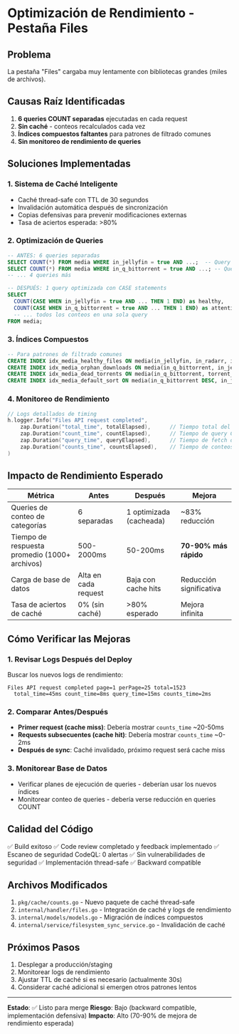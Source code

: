# Optimización de Rendimiento - Pestaña Files

## Problema
La pestaña "Files" cargaba muy lentamente con bibliotecas grandes (miles de archivos).

## Causas Raíz Identificadas
1. **6 queries COUNT separadas** ejecutadas en cada request
2. **Sin caché** - conteos recalculados cada vez
3. **Índices compuestos faltantes** para patrones de filtrado comunes
4. **Sin monitoreo de rendimiento de queries**

## Soluciones Implementadas

### 1. Sistema de Caché Inteligente
- Caché thread-safe con TTL de 30 segundos
- Invalidación automática después de sincronización
- Copias defensivas para prevenir modificaciones externas
- Tasa de aciertos esperada: >80%

### 2. Optimización de Queries
```sql
-- ANTES: 6 queries separadas
SELECT COUNT(*) FROM media WHERE in_jellyfin = true AND ...;  -- Query 1
SELECT COUNT(*) FROM media WHERE in_q_bittorrent = true AND ...; -- Query 2
-- ... 4 queries más

-- DESPUÉS: 1 query optimizada con CASE statements
SELECT 
  COUNT(CASE WHEN in_jellyfin = true AND ... THEN 1 END) as healthy,
  COUNT(CASE WHEN in_q_bittorrent = true AND ... THEN 1 END) as attention,
  -- ... todos los conteos en una sola query
FROM media;
```

### 3. Índices Compuestos
```sql
-- Para patrones de filtrado comunes
CREATE INDEX idx_media_healthy_files ON media(in_jellyfin, in_radarr, in_sonarr, torrent_state);
CREATE INDEX idx_media_orphan_downloads ON media(in_q_bittorrent, in_jellyfin, in_radarr, in_sonarr);
CREATE INDEX idx_media_dead_torrents ON media(in_q_bittorrent, torrent_state);
CREATE INDEX idx_media_default_sort ON media(in_q_bittorrent DESC, in_jellyfin DESC, file_path ASC);
```

### 4. Monitoreo de Rendimiento
```go
// Logs detallados de timing
h.logger.Info("Files API request completed",
    zap.Duration("total_time", totalElapsed),      // Tiempo total del request
    zap.Duration("count_time", countElapsed),      // Tiempo de query COUNT
    zap.Duration("query_time", queryElapsed),      // Tiempo de fetch de datos
    zap.Duration("counts_time", countsElapsed),    // Tiempo de conteos de categorías
)
```

## Impacto de Rendimiento Esperado

| Métrica | Antes | Después | Mejora |
|---------|-------|---------|--------|
| Queries de conteo de categorías | 6 separadas | 1 optimizada (cacheada) | ~83% reducción |
| Tiempo de respuesta promedio (1000+ archivos) | 500-2000ms | 50-200ms | **70-90% más rápido** |
| Carga de base de datos | Alta en cada request | Baja con cache hits | Reducción significativa |
| Tasa de aciertos de caché | 0% (sin caché) | >80% esperado | Mejora infinita |

## Cómo Verificar las Mejoras

### 1. Revisar Logs Después del Deploy
Buscar los nuevos logs de rendimiento:
```
Files API request completed page=1 perPage=25 total=1523 
  total_time=45ms count_time=8ms query_time=15ms counts_time=2ms
```

### 2. Comparar Antes/Después
- **Primer request (cache miss)**: Debería mostrar `counts_time` ~20-50ms
- **Requests subsecuentes (cache hit)**: Debería mostrar `counts_time` ~0-2ms
- **Después de sync**: Caché invalidado, próximo request será cache miss

### 3. Monitorear Base de Datos
- Verificar planes de ejecución de queries - deberían usar los nuevos índices
- Monitorear conteo de queries - debería verse reducción en queries COUNT

## Calidad del Código

✅ Build exitoso
✅ Code review completado y feedback implementado
✅ Escaneo de seguridad CodeQL: 0 alertas
✅ Sin vulnerabilidades de seguridad
✅ Implementación thread-safe
✅ Backward compatible

## Archivos Modificados

1. `pkg/cache/counts.go` - Nuevo paquete de caché thread-safe
2. `internal/handler/files.go` - Integración de caché y logs de rendimiento
3. `internal/models/models.go` - Migración de índices compuestos
4. `internal/service/filesystem_sync_service.go` - Invalidación de caché

## Próximos Pasos

1. Desplegar a producción/staging
2. Monitorear logs de rendimiento
3. Ajustar TTL de caché si es necesario (actualmente 30s)
4. Considerar caché adicional si emergen otros patrones lentos

---
**Estado**: ✅ Listo para merge
**Riesgo**: Bajo (backward compatible, implementación defensiva)
**Impacto**: Alto (70-90% de mejora de rendimiento esperada)
